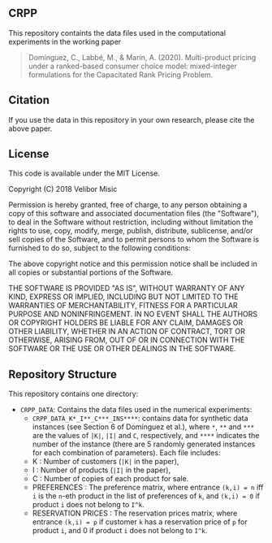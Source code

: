## CRPP
This repository containts the data files used in the computational experiments in the working paper

> Domínguez, C., Labbé, M., & Marín, A. (2020). Multi-product pricing under a ranked-based consumer choice model: mixed-integer formulations for the Capacitated Rank Pricing Problem.

## Citation

If you use the data in this repository in your own research, please cite the above paper.

## License 

This code is available under the MIT License.

Copyright (C) 2018 Velibor Misic

Permission is hereby granted, free of charge, to any person obtaining a copy
of this software and associated documentation files (the "Software"), to deal
in the Software without restriction, including without limitation the rights
to use, copy, modify, merge, publish, distribute, sublicense, and/or sell
copies of the Software, and to permit persons to whom the Software is
furnished to do so, subject to the following conditions:

The above copyright notice and this permission notice shall be included in all
copies or substantial portions of the Software.

THE SOFTWARE IS PROVIDED "AS IS", WITHOUT WARRANTY OF ANY KIND, EXPRESS OR
IMPLIED, INCLUDING BUT NOT LIMITED TO THE WARRANTIES OF MERCHANTABILITY,
FITNESS FOR A PARTICULAR PURPOSE AND NONINFRINGEMENT. IN NO EVENT SHALL THE
AUTHORS OR COPYRIGHT HOLDERS BE LIABLE FOR ANY CLAIM, DAMAGES OR OTHER
LIABILITY, WHETHER IN AN ACTION OF CONTRACT, TORT OR OTHERWISE, ARISING FROM,
OUT OF OR IN CONNECTION WITH THE SOFTWARE OR THE USE OR OTHER DEALINGS IN THE
SOFTWARE.

## Repository Structure

This repository contains one directory:

+ `CRPP_DATA`: Contains the data files used in the numerical experiments:
  + `CRPP_DATA_K*_I**_C***_INS****`: contains data for synthetic data instances (see Section 6 of Domínguez et al.), where `*`, `**` and `***` are the values of `|K|`, `|I|` and `C`, respectively, and  `****` indicates the number of the instance (there are 5 randomly generated instances for each combination of parameters). Each file includes:
   + K : Number of customers (`|K|` in the paper),
   + I : Number of products (`|I|` in the paper),
   + C : Number of copies of each product for sale.
   + PREFERENCES : The preference matrix, where entrance `(k,i) = n` iff `i` is the `n`-eth product in the list of preferences of `k`, and `(k,i) = 0` if product `i` does not belong to `I^k`.
   + RESERVATION PRICES : The reservation prices matrix, where entrance `(k,i) = p` if customer `k` has a reservation price of `p` for product `i`, and 0 if product `i` does not belong to `I^k`.

